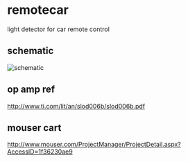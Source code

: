 remotecar
=========

light detector for car remote control

schematic
---------
![schematic](https://raw.github.com/noahp/remotecar/master/hw/schematic.png)

op amp ref
---------
http://www.ti.com/lit/an/slod006b/slod006b.pdf

mouser cart
--------
http://www.mouser.com/ProjectManager/ProjectDetail.aspx?AccessID=1f36230ae9
